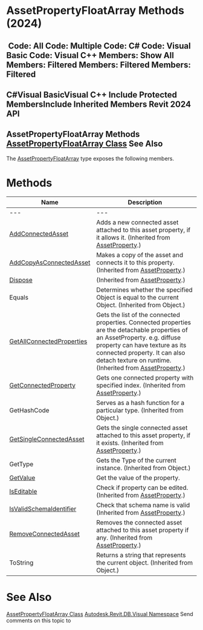 # AssetPropertyFloatArray Methods (2024)

﻿
 Code: All Code: Multiple Code: C# Code: Visual Basic Code: Visual C++  Members: Show All Members: Filtered Members: Filtered Members: Filtered   
---  
C#Visual BasicVisual C++
Include Protected MembersInclude Inherited Members
Revit 2024 API  
---  
AssetPropertyFloatArray Methods  
[AssetPropertyFloatArray Class](8c042dcb-b778-6053-b500-1b8d5a943a4a.md "AssetPropertyFloatArray Class") See Also  
---  
The [AssetPropertyFloatArray](8c042dcb-b778-6053-b500-1b8d5a943a4a.md "AssetPropertyFloatArray Class") type exposes the following members.
# Methods
| Name | Description |
| --- | --- |
| --- | --- | --- |
| [AddConnectedAsset](bb4fdff5-a1b3-c215-c8ac-c1e6abaaea69.md "AddConnectedAsset Method") | Adds a new connected asset attached to this asset property, if it allows it.  (Inherited from [AssetProperty](7be89499-d011-ab43-4715-0ee6f9335970.md "AssetProperty Class").) |
| [AddCopyAsConnectedAsset](dce50799-b956-e3f9-86c2-e67aaf78c69c.md "AddCopyAsConnectedAsset Method") | Makes a copy of the asset and connects it to this property.  (Inherited from [AssetProperty](7be89499-d011-ab43-4715-0ee6f9335970.md "AssetProperty Class").) |
| [Dispose](dc1aefa4-7c91-64e4-edc0-27e1cadeacc1.md "Dispose Method") | (Inherited from [AssetProperty](7be89499-d011-ab43-4715-0ee6f9335970.md "AssetProperty Class").) |
| Equals | Determines whether the specified Object is equal to the current Object. (Inherited from Object.) |
| [GetAllConnectedProperties](5f34b9bc-4e1b-a9db-5262-327fc22e10c1.md "GetAllConnectedProperties Method") | Gets the list of the connected properties. Connected properties are the detachable properties of an AssetProperty. e.g. diffuse property can have texture as its connected property. It can also detach texture on runtime.  (Inherited from [AssetProperty](7be89499-d011-ab43-4715-0ee6f9335970.md "AssetProperty Class").) |
| [GetConnectedProperty](e12badf1-5be9-dc40-3d0a-10ba466e8e20.md "GetConnectedProperty Method") | Gets one connected property with specified index.  (Inherited from [AssetProperty](7be89499-d011-ab43-4715-0ee6f9335970.md "AssetProperty Class").) |
| GetHashCode | Serves as a hash function for a particular type.  (Inherited from Object.) |
| [GetSingleConnectedAsset](3a190829-9269-0e56-8b9b-a53b89de35a6.md "GetSingleConnectedAsset Method") | Gets the single connected asset attached to this asset property, if it exists.  (Inherited from [AssetProperty](7be89499-d011-ab43-4715-0ee6f9335970.md "AssetProperty Class").) |
| GetType | Gets the Type of the current instance. (Inherited from Object.) |
| [GetValue](ce0fb41c-bd03-29bc-1fc5-e731a3b0da4a.md "GetValue Method") | Get the value of the property. |
| [IsEditable](8e7fa788-9842-883d-16f1-73b5a0802d61.md "IsEditable Method") | Check if property can be edited.  (Inherited from [AssetProperty](7be89499-d011-ab43-4715-0ee6f9335970.md "AssetProperty Class").) |
| [IsValidSchemaIdentifier](22a7e616-123f-ec35-b162-067dda3a6a60.md "IsValidSchemaIdentifier Method") | Check that schema name is valid  (Inherited from [AssetProperty](7be89499-d011-ab43-4715-0ee6f9335970.md "AssetProperty Class").) |
| [RemoveConnectedAsset](1f25e33b-fd8b-692c-097d-f5eee8dfbd21.md "RemoveConnectedAsset Method") | Removes the connected asset attached to this asset property if any.  (Inherited from [AssetProperty](7be89499-d011-ab43-4715-0ee6f9335970.md "AssetProperty Class").) |
| ToString | Returns a string that represents the current object. (Inherited from Object.) |

# See Also
[AssetPropertyFloatArray Class](8c042dcb-b778-6053-b500-1b8d5a943a4a.md "AssetPropertyFloatArray Class")
[Autodesk.Revit.DB.Visual Namespace](f5a10581-6ac2-be19-0e32-f87d05bc8b83.md "Autodesk.Revit.DB.Visual Namespace")
Send comments on this topic to 